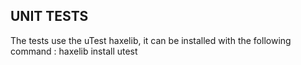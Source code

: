 UNIT TESTS
----------

The tests use the uTest haxelib, it can be installed with the following command : 
haxelib install utest
